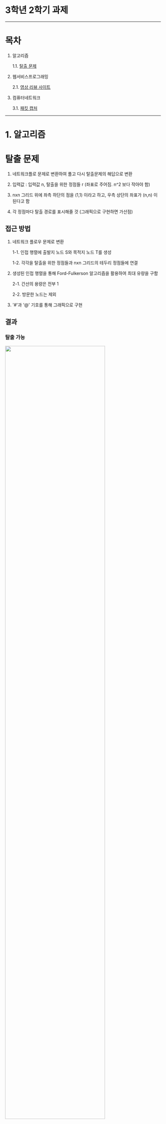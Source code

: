 # 3학년 2학기 과제
---

# 목차
1. 알고리즘

    1.1. [탈출 문제](#탈출-문제)
    
2. 웹서비스프로그래밍

    2.1. [영상 리뷰 사이트](#영상-리뷰-사이트)

3. 컴퓨터네트워크

    3.1. [패킷 캡처](#패킷-캡처)

---

# 1. 알고리즘

# 탈출 문제

1. 네트워크플로 문제로 변환하여 풀고 다시 탈출문제의 해답으로 변환

2. 입력값 : 입력값 n, 탈출을 위한 정점들 r (좌표로 주어짐. n^2 보다 작아야 함)

3. nxn 그리드 위에 좌측 하단의 점을 (1,1) 이라고 하고, 우측 상단의 좌표가 (n,n) 이 된다고 함

4. 각 정점마다 탈출 경로를 표시해줄 것 (그래픽으로 구현하면 가산점)

## 접근 방법
1. 네트워크 플로우 문제로 변환

    1-1. 인접 행렬에 출발지 노드 S와 목적지 노드 T를 생성
   
    1-2. 각각을 탈출을 위한 정점들과 nxn 그리드의 테두리 정점들에 연결

2. 생성된 인접 행렬을 통해 Ford-Fulkerson 알고리즘을 활용하여 최대 유량을 구함
   
    2-1. 간선의 용량은 전부 1
   
    2-2. 방문한 노드는 제외
   
3. '#'과 '@' 기호를 통해 그래픽으로 구현
 
## 결과
### 탈출 가능
<img src = "https://github.com/jaehyun-0103/Assignments_6/assets/80446951/994c87b3-f0c2-467a-8dc1-86fedc8b9f55.jpg" width="80%" height=80%>

<img src = "https://github.com/jaehyun-0103/Assignments_6/assets/80446951/ca566bd1-2cb4-46a3-b207-f6518527b2cd.jpg" width="80%" height=80%>

### 탈출 불가능
<img src = "https://github.com/jaehyun-0103/Assignments_6/assets/80446951/d48c8a54-b85c-446f-bb6f-daeb16bdc709.jpg" width="80%" height=80%>

<img src = "https://github.com/jaehyun-0103/Assignments_6/assets/80446951/42733c8e-5ee0-4930-adf7-8bcbd06ffe35.jpg" width="80%" height=80%>

---
---

# 2. 웹서비스프로그래밍

# 영상 리뷰 사이트

1. 하나의 주제를 정해 시나리오를 정하고 정해진 시나리오에서 웹서버 프로젝트를 적용

2. 데이터베이스는 H2를 사용하며, 테이블은 최소 3개 이상 사용하여 시나리오를 표현

3. MVC 모델을 이용한 서버 프로그래밍 구현

## 역할 분담
|이름|역할|
|---|---|
|문가을|ERD 작성, 감상평 목록 구현, PPT 제작|
|유호선|MVC 패턴 설계, 영화 목록 구현, 검색창 구현, 발표|
|원채윤|시나리오 작성, 영화 내용 구현, 감상평 작성 구현|
|조재현|ERD 설계, 시나리오 설계, 회원가입 구현, 로그인 구현, 마이페이지 구현|

## 초기 설계
1. 사전에 작성된 영화 정보를 통해 영화 내용을 확인할 수 있고, 감상평도 남길 수 있는 사이트 구축

2. 검색창을 통한 영화 정보 확인 가능

3. 감상평은 회원만 작성 가능

## 시나리오
<img src = "https://github.com/jaehyun-0103/Assignments_6/assets/80446951/d34d3a5e-f282-4584-b87c-1fdb9d968b92.jpg" width="65%" height=65%>

## ERD
<img src = "https://github.com/jaehyun-0103/Assignments_6/assets/80446951/51d74b90-61b8-445a-8729-b9e9cd2c3377.jpg" width="80%" height=80%>

## MVC
<img src = "https://github.com/jaehyun-0103/Assignments_6/assets/80446951/57d83d42-6be0-4db7-8312-a2f3e0467a12.jpg" width="60%" height=60%>

## 뷰
- register 페이지 : 회원가입 가능

    <img src = "https://github.com/jaehyun-0103/Assignments_6/assets/80446951/313305b6-fca8-4ddf-b443-0cf8ff4aa402.jpg" width="30%" height=30%>

- login 페이지 : 로그인 가능

    <img src = "https://github.com/jaehyun-0103/Assignments_6/assets/80446951/2c1e4f9f-2e81-45fe-aa21-ea9c2e3bbfb3.jpg" width="25%" height=25%>

- moviesList 페이지 : 영화 목록 확인 가능

    <img src = "https://github.com/jaehyun-0103/Assignments_6/assets/80446951/7240c0a7-d523-4764-aba0-9c53e92ab961.jpg" width="80%" height=80%>

- logout 페이지 : 로그아웃 가능

    <img src = "https://github.com/jaehyun-0103/Assignments_6/assets/80446951/5fa42705-0fe2-4787-b59f-06b8ecf3059a.jpg" width="20%" height=20%>

- profile 페이지 : 회원 정보 수정 및 작성한 감상평 목록 확인 가능

    <img src = "https://github.com/jaehyun-0103/Assignments_6/assets/80446951/24d97422-e002-4955-b70f-2e8c102e0bff.jpg" width="40%" height=40%>

- searchResult 페이지 : 검색 결과 확인 가능

    <img src = "https://github.com/jaehyun-0103/Assignments_6/assets/80446951/91cde449-3783-4795-9cfc-3f5abee1f4c6.jpg" width="80%" height=80%>

- search 페이지 : 영화 상세정보 확인 가능

    <img src = "https://github.com/jaehyun-0103/Assignments_6/assets/80446951/b7cc429d-828c-4832-9990-1ef604393959.jpg" width="80%" height=80%>

- writeReview 페이지 : 감상평 작성 가능

    <img src = "https://github.com/jaehyun-0103/Assignments_6/assets/80446951/7dc25a1b-f916-463d-b687-3b0e40202364.jpg" width="80%" height=80%>

- reviewList 페이지 : 감상평 목록 확인 가능

    <img src = "https://github.com/jaehyun-0103/Assignments_6/assets/80446951/09d1519a-3e4c-436f-8d8a-fb5386d5930d.jpg" width="80%" height=80%>

---
---

# 3. 컴퓨터네트워크

# 패킷 캡처

1. 네트워크 상에서 전달되는 패켓을 캡처하고 패켓을 분석(송신과 수신을 모두 캡쳐)

2. 캡처링 데이터 : Application 헤더, TCP/UDP 헤더, IP 헤더
    - Application header : TCP 상에서 동작하는 응용서비스, UDP 상에서 동작하는 응용서비스

    - TCP header:  연결설정, 데이터 전송, 연결해제 과정 Source Port, Destination Port, Sequence No, Acknowledgement No 등

    - UDP header : Source Port, Destination Port 등

    - IP header : Source IP Address, Destination IP Address 등

## 역할 분담
|이름|역할|
|---|---|
|송인우|FTP|
|조형준|HTTP|
|조재현|DNS|
|유호선|DHCP|

## 개발 목표
1. 여러 라이브러리를 사용하여 네트워크 상에서 전달되는 패킷을 캡처하고 분석하는 프로그램을 개발

2. 응용계층에서 수행되는 프로토콜의 패킷을 캡처하여 각 프로토콜의 동작 특징을 분석

## 설계 환경
- 윈도우즈 기반의 Visual Studio

- C언어 사용

- WinPcap 라이브러리와 Winsock2 헤더 사용
 
## 설계 내용
1. 메인창

 - 사용자가 분석할 프로토콜을 선택할 수 있는 메뉴를 메인창에 출력

2. 프로토콜 분석

 - 사용자가 메뉴창에서 프로토콜을 선택하면, 해당 프로토콜에 대한 패킷 헤더 정보를 분석

 - 선택한 프로토콜의 패킷 헤더 정보를 캡처하고 출력

 - 지원하는 프로토콜 : FTP, HTTP, DNS, DHCP

 - 헤더 정보 : Application header, TCP header 또는 UDP header, IP header

3. 프로그램 구조

 - 각 프로토콜의 헤더 정보를 분석하는 함수를 모듈화하여 구현

 - 각 함수는 사용자가 선택한 프로토콜에 대한 패킷 헤더 정보를 출력

## 기대효과
1. 다양한 응용 프로토콜과 프로그램의 동작을 캡처하고 분석하여 네트워크 동작을 효과적으로 이해 가능

2. TCP header와 UDP header의 차이점과 그에 따른 여러 응용 프로토콜 사용을 확인하고 이해 가능

3. 송수신되는 패킷 분석을 통해 네트워크 동작에 대한 심층적인 이해 가능

4. 패킷이 어떻게 구성되고 교환되는지 이해함으로써 네트워크의 작동 원리를 파악 가능

## 결과

<img src = "https://github.com/jaehyun-0103/Assignments_6/assets/80446951/bb830ef4-d6d1-470e-96c9-00f704eb3232.jpg" width="60%" height=60%>

<img src = "https://github.com/jaehyun-0103/Assignments_6/assets/80446951/32dcebba-c9e4-4487-aa5a-e718d4d9e82e.jpg" width="60%" height=60%>

---
